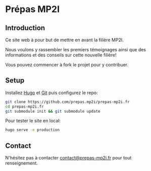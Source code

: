 # Prépas MP2I

## Introduction

Ce site web à pour but de mettre en avant la filière MP2I.

Nous voulons y rassembler les premiers témoignages ainsi que des informations et des conseils sur cette nouvelle filière!

Vous pouvez commencer à fork le projet pour y contribuer.

## Setup

Installez [Hugo](https://gohugo.io/getting-started/installing/) et [Git](https://git-scm.com/book/fr/v2/D%C3%A9marrage-rapide-Installation-de-Git) puis configurez le repo:

```sh
git clone https://github.com/prepas.mp2i/prepas-mp2i.fr
cd prepas-mp2i.fr
git submodule init && git submodule update
```

Pour tester le site en local:

```sh
hugo serve -e production
```

## Contact

N'hésitez pas à contacter [contact@prepas-mp2i.fr](mailto:contact@prepas-mp2i.fr) pour tout renseignement.
